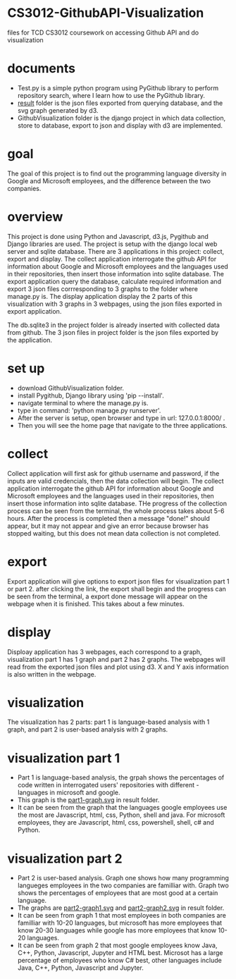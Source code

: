 # CS3012-GithubAPI-Visualization
files for TCD CS3012 coursework on accessing Github API and do visualization

# documents
- Test.py is a simple python program using PyGithub library to perform repository search, where I learn how to use the PyGithub library.
- [result](result/) folder is the json files exported from querying database, and the svg graph generated by d3.
- GithubVisualization folder is the django project in which data collection, store to database, export to json and display with d3 are implemented.

# goal
The goal of this project is to find out the programming language diversity in Google and Microsoft employees, and the difference between the two companies.

# overview
This project is done using Python and Javascript, d3.js, Pygithub and Django libraries are used. The project is setup with the django local web server and sqlite database. There are 3 applications in this project: collect, export and display. The collect application interrogate the github API for information about Google and Microsoft employees and the languages used in their repositories, then insert those information into sqlite database. The export application query the database, calculate required information and export 3 json files corrresponding to 3 graphs to the folder where manage.py is. The display application display the 2 parts of this visualization with 3 graphs in 3 webpages, using the json files exported in export application.

The db.sqlite3 in the project folder is already inserted with collected data from github. The 3 json files in project folder is the json files exported by the application.

# set up
- download GithubVisualization folder.
- install Pygithub, Django library using 'pip --install'.
- navigate terminal to where the manage.py is.
- type in command: 'python manage.py runserver'.
- After the server is setup, open browser and type in url: 127.0.0.1:8000/ .
- Then you will see the home page that navigate to the three applications.

# collect
Collect application will first ask for github username and password, if the inputs are valid credencials, then the data collection will begin. The collect application interrogate the github API for information about Google and Microsoft employees and the languages used in their repositories, then insert those information into sqlite database. THe progress of the collection process can be seen from the terminal, the whole process takes about 5-6 hours. After the process is completed then a message "done!" should appear, but it may not appear and give an error because browser has stopped waiting, but this does not mean data collection is not completed.

# export
Export application will give options to export json files for visualization part 1 or part 2. after clicking the link, the export shall begin and the progress can be seen from the terminal, a export done message will appear on the webpage when it is finished. This takes about a few minutes.

# display
Disploay application has 3 webpages, each correspond to a graph, visualization part 1 has 1 graph and part 2 has 2 graphs. The webpages will read from the exported json files and plot using d3. X and Y axis information is also written in the webpage.

# visualization
The visualization has 2 parts: part 1 is language-based analysis with 1 graph, and part 2 is user-based analysis with 2 graphs.

# visualization part 1
- Part 1 is language-based analysis, the grpah shows the percentages of code written in interrogated users' repositories with different - languages in microsoft and google.
- This graph is the [part1-graph.svg](result/part1-graph.svg) in result folder.
- It can be seen from the graph that the languages google employees use the most are Javascript, html, css, Python, shell and java. For microsoft employees, they are Javascript, html, css, powershell, shell, c# and Python.

# visualization part 2
- Part 2 is user-based analysis. Graph one shows how many programming langueges employees in the two companies are familliar with. Graph two shows the percentages of employees that are most good at a certain language.
- The graphs are [part2-graph1.svg](result/part2-graph1.svg) and [part2-graph2.svg](result/part2-graph2.svg) in result folder.
- It can be seen from graph 1 that most employees in both companies are familliar with 10-20 languages, but microsoft has more employees that know 20-30 languages while google has more employees that know 10-20 languages.
- It can be seen from graph 2 that most google employees know Java, C++, Python, Javascript, Jupyter and HTML best. Microsot has a large percentage of employees who know C# best, other languages include Java, C++, Python, Javascript and Jupyter. 
